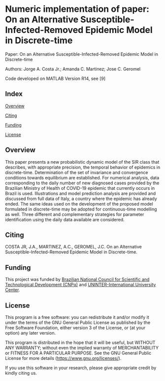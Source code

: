 # Numeric implementation of paper: On an Alternative Susceptible-Infected-Removed Epidemic Model in Discrete-time

Paper: On an Alternative Susceptible-Infected-Removed Epidemic Model in Discrete-time

Authors: Jorge A. Costa Jr.; Amanda C. Martinez; Jose C. Geromel

Code developed on MATLAB Version R14, see [9]

## Index

[Overview](#overview)

[Citing](#citing)

[Funding](#funding)

[License](#license)

## Overview

This paper presents a new probabilistic dynamic model of the SIR class that describes, with appropriate precision, the temporal behavior of epidemics in discrete-time. Determination of the set of invariance and convergence conditions towards equilibrium are established. For numerical analysis, data corresponding to the daily number of new diagnosed cases provided by the Brazilian Ministry of Health of COVID-19 epidemic that currently occurs in Brazil is used. Illustrations and model prediction analysis are provided and discussed from full data of Italy, a country where the epidemic has already ended. The same ideas used on the development of the proposed model formulated in discrete-time may be adopted for continuous-time modelling as well. Three different and complementary strategies for parameter identification using the daily data available are considered.

## Citing

COSTA JR, J.A., MARTINEZ, A.C., GEROMEL, J.C. On an Alternative Susceptible-Infected-Removed Epidemic Model in Discrete-time.

## Funding

This project was funded by [Brazilian National Council for Scientific and Technological Development (CNPq)](http://www.cnpq.br/) and [UNINTER-International University Center](https://www.uninter.com/).

## License

This program is a free software: you can redistribute it and/or modify it under the terms of the GNU General Public License as published by the Free Software Foundation, either version 3 of the License, or (at your option) any later version.

This program is distributed in the hope that it will be useful, but WITHOUT ANY WARRANTY; without even the implied warranty of MERCHANTABILITY or FITNESS FOR A PARTICULAR PURPOSE.  See the GNU General Public License for more details (https://www.gnu.org/licenses/).
    
If you use this software in your research, please give appropriate credit by kindly citing us.
